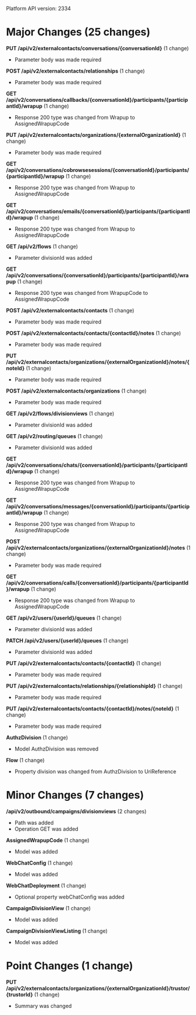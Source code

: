 Platform API version: 2334


# Major Changes (25 changes)

**PUT /api/v2/externalcontacts/conversations/{conversationId}** (1 change)

* Parameter body was made required

**POST /api/v2/externalcontacts/relationships** (1 change)

* Parameter body was made required

**GET /api/v2/conversations/callbacks/{conversationId}/participants/{participantId}/wrapup** (1 change)

* Response 200 type was changed from Wrapup to AssignedWrapupCode

**PUT /api/v2/externalcontacts/organizations/{externalOrganizationId}** (1 change)

* Parameter body was made required

**GET /api/v2/conversations/cobrowsesessions/{conversationId}/participants/{participantId}/wrapup** (1 change)

* Response 200 type was changed from Wrapup to AssignedWrapupCode

**GET /api/v2/conversations/emails/{conversationId}/participants/{participantId}/wrapup** (1 change)

* Response 200 type was changed from Wrapup to AssignedWrapupCode

**GET /api/v2/flows** (1 change)

* Parameter divisionId was added

**GET /api/v2/conversations/{conversationId}/participants/{participantId}/wrapup** (1 change)

* Response 200 type was changed from WrapupCode to AssignedWrapupCode

**POST /api/v2/externalcontacts/contacts** (1 change)

* Parameter body was made required

**POST /api/v2/externalcontacts/contacts/{contactId}/notes** (1 change)

* Parameter body was made required

**PUT /api/v2/externalcontacts/organizations/{externalOrganizationId}/notes/{noteId}** (1 change)

* Parameter body was made required

**POST /api/v2/externalcontacts/organizations** (1 change)

* Parameter body was made required

**GET /api/v2/flows/divisionviews** (1 change)

* Parameter divisionId was added

**GET /api/v2/routing/queues** (1 change)

* Parameter divisionId was added

**GET /api/v2/conversations/chats/{conversationId}/participants/{participantId}/wrapup** (1 change)

* Response 200 type was changed from Wrapup to AssignedWrapupCode

**GET /api/v2/conversations/messages/{conversationId}/participants/{participantId}/wrapup** (1 change)

* Response 200 type was changed from Wrapup to AssignedWrapupCode

**POST /api/v2/externalcontacts/organizations/{externalOrganizationId}/notes** (1 change)

* Parameter body was made required

**GET /api/v2/conversations/calls/{conversationId}/participants/{participantId}/wrapup** (1 change)

* Response 200 type was changed from Wrapup to AssignedWrapupCode

**GET /api/v2/users/{userId}/queues** (1 change)

* Parameter divisionId was added

**PATCH /api/v2/users/{userId}/queues** (1 change)

* Parameter divisionId was added

**PUT /api/v2/externalcontacts/contacts/{contactId}** (1 change)

* Parameter body was made required

**PUT /api/v2/externalcontacts/relationships/{relationshipId}** (1 change)

* Parameter body was made required

**PUT /api/v2/externalcontacts/contacts/{contactId}/notes/{noteId}** (1 change)

* Parameter body was made required

**AuthzDivision** (1 change)

* Model AuthzDivision was removed

**Flow** (1 change)

* Property division was changed from AuthzDivision to UriReference


# Minor Changes (7 changes)

**/api/v2/outbound/campaigns/divisionviews** (2 changes)

* Path was added
* Operation GET was added

**AssignedWrapupCode** (1 change)

* Model was added

**WebChatConfig** (1 change)

* Model was added

**WebChatDeployment** (1 change)

* Optional property webChatConfig was added

**CampaignDivisionView** (1 change)

* Model was added

**CampaignDivisionViewListing** (1 change)

* Model was added


# Point Changes (1 change)

**PUT /api/v2/externalcontacts/organizations/{externalOrganizationId}/trustor/{trustorId}** (1 change)

* Summary was changed

